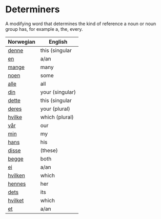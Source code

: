 # Determiners

A modifying word that determines the kind of reference a noun or noun group has, for example a, the, every.

| Norwegian | English |
| --- | --- |
| [denne](https://www.ordnett.no/search?language=no&phrase=denne) | this (singular |  masculine and femenine) |
| [en](https://www.ordnett.no/search?language=no&phrase=en) | a/an | m |
| [mange](https://www.ordnett.no/search?language=no&phrase=mange) | many |  |
| [noen](https://www.ordnett.no/search?language=no&phrase=noen) | some |  |
| [alle](https://www.ordnett.no/search?language=no&phrase=alle) | all |  |
| [din](https://www.ordnett.no/search?language=no&phrase=din) | your (singular) |  |
| [dette](https://www.ordnett.no/search?language=no&phrase=dette) | this (singular |  neuter) |
| [deres](https://www.ordnett.no/search?language=no&phrase=deres) | your (plural) | None |
| [hvilke](https://www.ordnett.no/search?language=no&phrase=hvilke) | which (plural) |  |
| [vår](https://www.ordnett.no/search?language=no&phrase=vår) | our |  |
| [min](https://www.ordnett.no/search?language=no&phrase=min) | my |  |
| [hans](https://www.ordnett.no/search?language=no&phrase=hans) | his | m |
| [disse](https://www.ordnett.no/search?language=no&phrase=disse) | (these) |  |
| [begge](https://www.ordnett.no/search?language=no&phrase=begge) | both |  |
| [ei](https://www.ordnett.no/search?language=no&phrase=ei) | a/an | f |
| [hvilken](https://www.ordnett.no/search?language=no&phrase=hvilken) | which | m |
| [hennes](https://www.ordnett.no/search?language=no&phrase=hennes) | her | f |
| [dets](https://www.ordnett.no/search?language=no&phrase=dets) | its | i |
| [hvilket](https://www.ordnett.no/search?language=no&phrase=hvilket) | which | i |
| [et](https://www.ordnett.no/search?language=no&phrase=et) | a/an | i |

